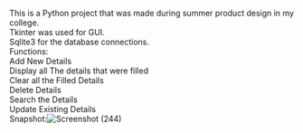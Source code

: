 This is a Python project that was made during summer product design in my college.<br>
Tkinter was used for GUI. <br>
Sqlite3 for the database connections.
<br>Functions:<br> Add New Details<br>
           Display all The details that were filled<br>
           Clear all the Filled Details<br>
           Delete Details<br>
           Search the Details<br>
           Update Existing Details<br>
Snapshot:![Screenshot (244)](https://user-images.githubusercontent.com/61159067/104035185-d824e280-51f7-11eb-9173-108a853890ba.png)
           
